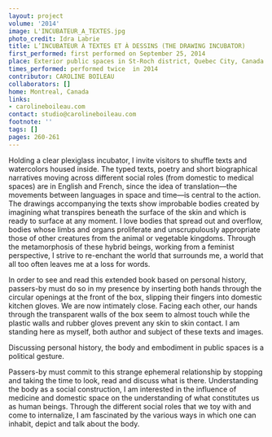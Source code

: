 ```yaml
---
layout: project
volume: '2014'
image: L'INCUBATEUR_A_TEXTES.jpg
photo_credit: Idra Labrie
title: L’INCUBATEUR À TEXTES ET À DESSINS (THE DRAWING INCUBATOR)
first_performed: first performed on September 25, 2014
place: Exterior public spaces in St-Roch district, Quebec City, Canada
times_performed: performed twice  in 2014
contributor: CAROLINE BOILEAU
collaborators: []
home: Montreal, Canada
links:
- carolineboileau.com
contact: studio@carolineboileau.com
footnote: ''
tags: []
pages: 260-261
---
```


Holding a clear plexiglass incubator, I invite visitors to shuffle texts and watercolors housed inside. The typed texts, poetry and short biographical narratives moving across different social roles (from domestic to medical spaces) are in English and French, since the idea of translation—the movements between languages in space and time—is central to the action. The drawings accompanying the texts show improbable bodies created by imagining what transpires beneath the surface of the skin and which is ready to surface at any moment. I love bodies that spread out and overflow, bodies whose limbs and organs proliferate and unscrupulously appropriate those of other creatures from the animal or vegetable kingdoms. Through the metamorphosis of these hybrid beings, working from a feminist perspective, I strive to re-enchant the world that surrounds me, a world that all too often leaves me at a loss for words.

In order to see and read this extended book based on personal history, passers-by must do so in my presence by inserting both hands through the circular openings at the front of the box, slipping their fingers into domestic kitchen gloves. We are now intimately close. Facing each other, our hands through the transparent walls of the box seem to almost touch while the plastic walls and rubber gloves prevent any skin to skin contact. I am standing here as myself, both author and subject of these texts and images.

Discussing personal history, the body and embodiment in public spaces is a political gesture.

Passers-by must commit to this strange ephemeral relationship by stopping and taking the time to look, read and discuss what is there. Understanding the body as a social construction, I am interested in the influence of medicine and domestic space on the understanding of what constitutes us as human beings. Through the different social roles that we toy with and come to internalize, I am fascinated by the various ways in which one can inhabit, depict and talk about the body.
